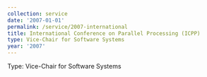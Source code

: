 ```yaml
---
collection: service
date: '2007-01-01'
permalink: /service/2007-international
title: International Conference on Parallel Processing (ICPP)
type: Vice-Chair for Software Systems
year: '2007'
---
```


Type: Vice-Chair for Software Systems
